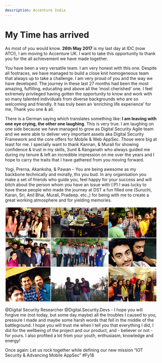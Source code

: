 ```yaml
---
description: Accenture India
---
```


# My Time has arrived

As most of you would know. **26th May 2017** is my last day at IDC \(now ATCI\), I am moving to Accenture UK. I want to take this opportunity to thank you for the all achievement we have made together. 

You have been a very versatile team. I am very honest with this one. Despite all footraces, we have managed to build a close knit homogeneous team that always up to take a challenge. I am very proud of you and the way we have developed. The journey in these last 27 months had been the most amazing, fulfilling, educating and above all the ‘most cherished’ one. I feel extremely privileged having gotten the opportunity to know and work with so many talented individuals from diverse backgrounds who are so welcoming and friendly. It has truly been an ‘enriching life experience’ for me, Thank you one & all.  

There is a German saying which translates something like: **I am leaving with one eye crying, the other one laughing**.  This is very true. I am laughing on one side because we have managed to grow as Digital Security Agile team and we were able to deliver very important assets aka Digital Security Framework and the core offers for Mobile & Web AppSec. Those were big at least for me. I specially want to thank Kannan, & Murali for showing confidence & trust in my skills, Sunil & Ranganath who always guided me during my tenure & left an incredible impression on me over the years and I hope to carry the traits that I have gathered from you moving forward. 

Yogi, Prerna, Akanksha, & Pawan – You are being awesome as my backbone technically and morally, thx you bud. In any organisation you make a set of friends who guide you, feel happy for your success and will bitch about the person whom you have an issue with \(:P\) I was lucky to have these people who made the journey at DST a fun filled one \(Suruchi, Karan, Sri, Anil Bhai, Murali, Pradeep. etc.,\) for being with me to create a great working atmosphere and for yielding memories. 

![](../.gitbook/assets/india_2017.png)

@Digital Security Researcher  @Digital.Security.Devs  - I hope you will forgive me \(not today, but some day maybe\) all the troubles I caused to you, pressure I made and maybe some harsh words that fell in the middle of the battleground. I hope you will trust me when I tell you that everything I did, I did for the wellbeing of the project and our product, and - believer or not - for yours. I also profited a lot from your youth, enthusiasm, knowledge and energy! 

Once again:  Let us rock together while defining our new mission “IOT Security & Advancing Mobile AppSec” \#Fy18

